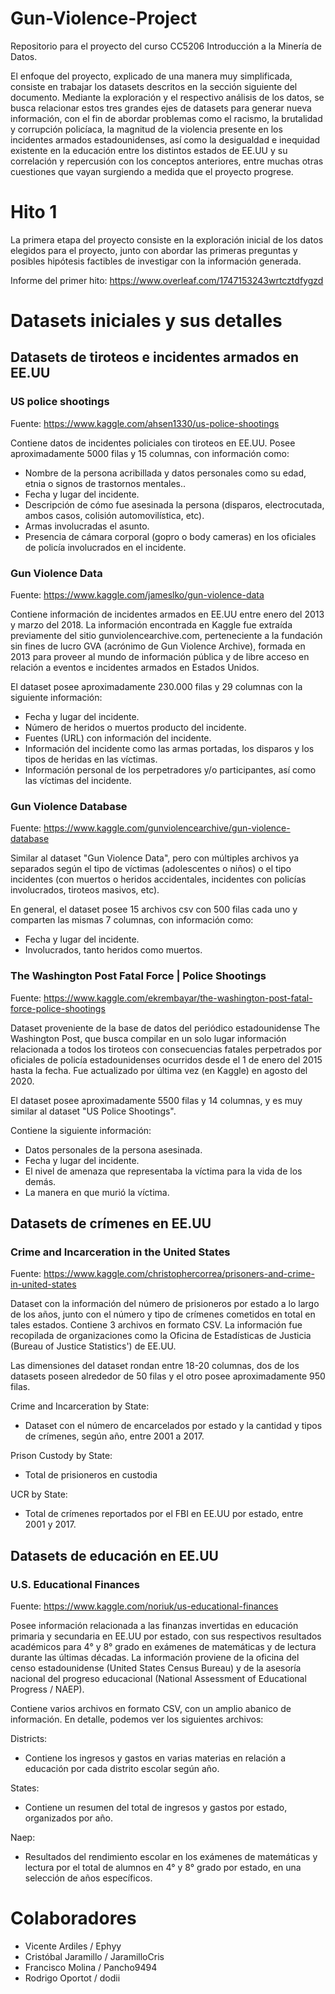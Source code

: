 # Gun-Violence-Project
Repositorio para el proyecto del curso CC5206 Introducción a la Minería de Datos.

El enfoque del proyecto, explicado de una manera muy simplificada, consiste en trabajar los datasets
descritos en la sección siguiente del documento. 
Mediante la exploración y el respectivo análisis de los datos, 
se busca relacionar estos tres grandes ejes de datasets para generar nueva información, con el fin de abordar problemas 
como el racismo, la brutalidad y corrupción policíaca, la magnitud de la violencia presente
en los incidentes armados estadounidenses, así como la desigualdad e inequidad existente en la educación entre los distintos estados 
de EE.UU y su correlación y repercusión con los conceptos anteriores, entre muchas otras cuestiones que vayan surgiendo a 
medida que el proyecto progrese.

# Hito 1
La primera etapa del proyecto consiste en la exploración inicial de los datos elegidos para el proyecto, junto con abordar
las primeras preguntas y posibles hipótesis factibles de investigar con la información generada.

Informe del primer hito:
https://www.overleaf.com/1747153243wrtcztdfygzd

# Datasets iniciales y sus detalles

## Datasets de tiroteos e incidentes armados en EE.UU

### US police shootings
Fuente: https://www.kaggle.com/ahsen1330/us-police-shootings

Contiene datos de incidentes policiales con tiroteos en EE.UU.
Posee aproximadamente 5000 filas y 15 columnas, con información como:
- Nombre de la persona acribillada y datos personales como su edad, etnia o signos de trastornos mentales..
- Fecha y lugar del incidente.
- Descripción de cómo fue asesinada la persona (disparos, electrocutada, ambos casos, colisión automovilística, etc).
- Armas involucradas el asunto.
- Presencia de cámara corporal (gopro o body cameras) en los oficiales de policía involucrados en el incidente.

### Gun Violence Data
Fuente: https://www.kaggle.com/jameslko/gun-violence-data

Contiene información de incidentes armados en EE.UU entre enero del 2013 y marzo del 2018. La información encontrada en Kaggle 
fue extraída previamente del sitio gunviolencearchive.com, perteneciente a la fundación sin fines de lucro GVA (acrónimo de Gun 
Violence Archive), formada en 2013 para proveer al mundo de información pública y de libre acceso en relación a eventos e incidentes
armados en Estados Unidos.

El dataset posee aproximadamente 230.000 filas y 29 columnas con la siguiente información:
- Fecha y lugar del incidente.
- Número de heridos o muertos producto del incidente.
- Fuentes (URL) con información del incidente.
- Información del incidente como las armas portadas, los disparos y los tipos de heridas en las víctimas.
- Información personal de los perpetradores y/o participantes, así como las víctimas del incidente.

### Gun Violence Database
Fuente: https://www.kaggle.com/gunviolencearchive/gun-violence-database

Similar al dataset "Gun Violence Data", pero con múltiples archivos ya separados según el tipo de víctimas (adolescentes o niños)
o el tipo incidentes (con muertos o heridos accidentales, incidentes con policías involucrados, tiroteos masivos, etc).

En general, el dataset posee 15 archivos csv con 500 filas cada uno y comparten las mismas 7 columnas, con información como:
- Fecha y lugar del incidente.
- Involucrados, tanto heridos como muertos.

### The Washington Post Fatal Force | Police Shootings
Fuente: https://www.kaggle.com/ekrembayar/the-washington-post-fatal-force-police-shootings

Dataset proveniente de la base de datos del periódico estadounidense The Washington Post, que busca compilar en un solo lugar 
información relacionada a todos los tiroteos con consecuencias fatales perpetrados por oficiales de policía estadounidenses
ocurridos desde el 1 de enero del 2015 hasta la fecha. Fue actualizado por última vez (en Kaggle) en agosto del 2020.

El dataset posee aproximadamente 5500 filas y 14 columnas, y es muy similar al dataset "US Police Shootings".

Contiene la siguiente información:
- Datos personales de la persona asesinada.
- Fecha y lugar del incidente.
- El nivel de amenaza que representaba la víctima para la vida de los demás.
- La manera en que murió la víctima.

## Datasets de crímenes en EE.UU

### Crime and Incarceration in the United States
Fuente: https://www.kaggle.com/christophercorrea/prisoners-and-crime-in-united-states

Dataset con la información del número de prisioneros por estado a lo largo de los años, junto con el número y tipo
de crímenes cometidos en total en tales estados. Contiene 3 archivos en formato CSV. La información fue recopilada de
organizaciones como la Oficina de Estadísticas de Justicia (Bureau of Justice Statistics') de EE.UU.

Las dimensiones del dataset rondan entre 18-20 columnas, dos de los datasets poseen alrededor de 50 filas y el otro posee
aproximadamente 950 filas.

Crime and Incarceration by State:
- Dataset con el número de encarcelados por estado y la cantidad y tipos de crímenes, según año, entre 2001 a 2017.

Prison Custody by State:
- Total de prisioneros en custodia

UCR by State:
- Total de crímenes reportados por el FBI en EE.UU por estado, entre 2001 y 2017.

## Datasets de educación en EE.UU

### U.S. Educational Finances
Fuente: https://www.kaggle.com/noriuk/us-educational-finances

Posee información relacionada a las finanzas invertidas en educación primaria y secundaria en EE.UU por estado, con 
sus respectivos resultados académicos para 4° y 8° grado en exámenes de matemáticas y de lectura durante las últimas 
décadas. La información proviene de la oficina del censo estadounidense (United States Census Bureau) y de la asesoría
nacional del progreso educacional (National Assessment of Educational Progress / NAEP).

Contiene varios archivos en formato CSV, con un amplio abanico de información. En detalle, podemos ver los siguientes 
archivos:

Districts:
- Contiene los ingresos y gastos en varias materias en relación a educación por cada distrito escolar según año.

States:
- Contiene un resumen del total de ingresos y gastos por estado, organizados por año.

Naep:
- Resultados del rendimiento escolar en los exámenes de matemáticas y lectura por el total de alumnos en 4° y 8°
grado por estado, en una selección de años específicos.


# Colaboradores
- Vicente Ardiles / Ephyy
- Cristóbal Jaramillo / JaramilloCris
- Francisco Molina / Pancho9494
- Rodrigo Oportot / dodii
